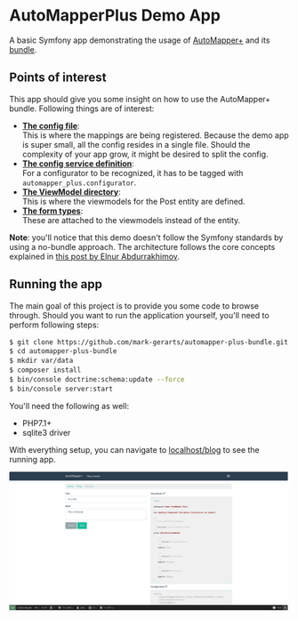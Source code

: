 # AutoMapperPlus Demo App

A basic Symfony app demonstrating the usage of [AutoMapper+](https://www.github.com/mark-gerarts/automapper-plus)
and its [bundle](https://github.com/mark-gerarts/automapper-plus-bundle).

## Points of interest
This app should give you some insight on how to use the AutoMapper+ bundle. 
Following things are of interest:

- **[The config file](https://github.com/mark-gerarts/automapper-plus-demo-app/blob/master/src/Demo/AutoMapperConfig.php)**:<br>
This is where the mappings are being registered. Because the demo app is super 
small, all the config resides in a single file. Should the complexity of your
app grow, it might be desired to split the config.
- **[The config service definition](https://github.com/mark-gerarts/automapper-plus-demo-app/blob/master/app/config/services/services.yml)**:<br>
For a configurator to be recognized, it has to be tagged with 
`automapper_plus.configurator`.
- **[The ViewModel directory](https://github.com/mark-gerarts/automapper-plus-demo-app/tree/master/src/Demo/ViewModel/Post)**:<br>
This is where the viewmodels for the Post entity are defined.
- **[The form types](https://github.com/mark-gerarts/automapper-plus-demo-app/tree/master/src/Demo/Form)**:<br>
These are attached to the viewmodels instead of the entity.

**Note**: you'll notice that this demo doesn't follow the Symfony standards by
 using a no-bundle approach. The architecture follows the core concepts
 explained in [this post by Elnur Abdurrakhimov](http://elnur.pro/symfony-without-bundles/).

## Running the app
The main goal of this project is to provide you some code to browse through. 
Should you want to run the application yourself, you'll need to perform 
following steps:

```bash
$ git clone https://github.com/mark-gerarts/automapper-plus-bundle.git
$ cd automapper-plus-bundle
$ mkdir var/data
$ composer install
$ bin/console doctrine:schema:update --force
$ bin/console server:start
```

You'll need the following as well:
- PHP7.1+
- sqlite3 driver

With everything setup, you can navigate to [localhost/blog](http://localhost:8000/blog)
to see the running app.

![screenshot running app](screenshot.png)
